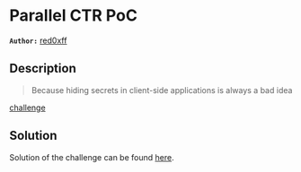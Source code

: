 # Parallel CTR PoC

**`Author:`** [red0xff](https://red0xff.github.io/about/)

## Description

> Because hiding secrets in client-side applications is always a bad idea  

[challenge](challenge)

## Solution

Solution of the challenge can be found [here](solution/).
